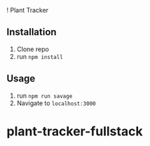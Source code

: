 ! Plant Tracker

## Installation

1. Clone repo
2. run `npm install`

## Usage

1. run `npm run savage`
2. Navigate to `localhost:3000`
# plant-tracker-fullstack
